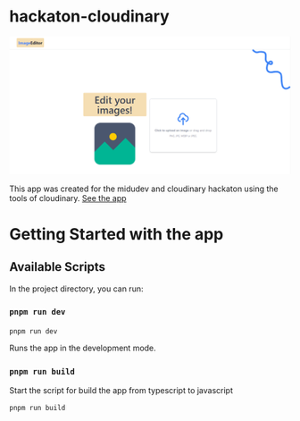 # hackaton-cloudinary

![Screenshoot](https://github.com/joaquinns/hackaton-cloudinary/blob/master/preview.PNG)

This app was created for the midudev and cloudinary hackaton using the tools of cloudinary.
[See the app](https://hackaton-cloudinary.vercel.app/)

# Getting Started with the app

## Available Scripts

In the project directory, you can run:

### `pnpm run dev`

```
pnpm run dev
```

Runs the app in the development mode.


### `pnpm run build`

Start the script for build the app from typescript to javascript

```
pnpm run build
```
